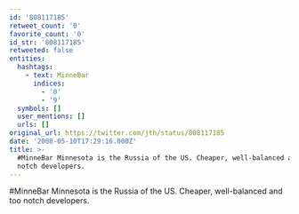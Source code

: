 ```yaml
---
id: '808117185'
retweet_count: '0'
favorite_count: '0'
id_str: '808117185'
retweeted: false
entities:
  hashtags:
    - text: MinneBar
      indices:
        - '0'
        - '9'
  symbols: []
  user_mentions: []
  urls: []
original_url: https://twitter.com/jth/status/808117185
date: '2008-05-10T17:29:16.000Z'
title: >-
  #MinneBar Minnesota is the Russia of the US. Cheaper, well-balanced and too
  notch developers.
---
```


#MinneBar Minnesota is the Russia of the US. Cheaper, well-balanced and too notch developers.
